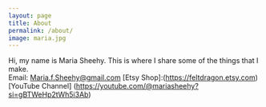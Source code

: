 ```yaml
---
layout: page
title: About
permalink: /about/
image: maria.jpg
---
```


Hi, my name is Maria Sheehy.
This is where I share some of the things that I make.  
Email: Maria.f.Sheehy@gmail.com
[Etsy Shop]:(https://feltdragon.etsy.com)
[YouTube Channel] (https://youtube.com/@mariasheehy?si=gBTWeHp2tWh5i3Ab)
